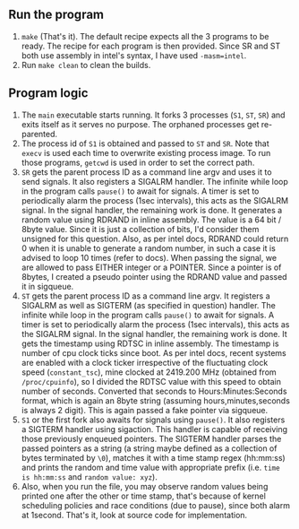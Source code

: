 ## Run the program
1. `make` (That's it). The default recipe expects all the 3 programs to be ready. The recipe for each program is then provided. Since SR and ST both use assembly in intel's syntax, I have used `-masm=intel`.
2. Run `make clean` to clean the builds.

## Program logic
1. The `main` executable starts running. It forks 3 processes (`S1`, `ST`, `SR`) and exits itself as it serves no purpose. The orphaned processes get re-parented.
2. The process id of `S1` is obtained and passed to `ST` and `SR`. Note that `execv` is used each time to overwrite existing process image. To run those programs, `getcwd` is used in order to set the correct path.
3. `SR` gets the parent process ID as a command line argv and uses it to send signals. It also registers a SIGALRM handler. The infinite while loop in the program calls `pause()` to await for signals. A timer is set to periodically alarm the process (1sec intervals), this acts as the SIGALRM signal. In the signal handler, the remaining work is done. It generates a random value using RDRAND in inline assembly. The value is a 64 bit / 8byte value. Since it is just a collection of bits, I'd consider them unsigned for this question. Also, as per intel docs, RDRAND could return 0 when it is unable to generate a random number, in such a case it is advised to loop 10 times (refer to docs). When passing the signal, we are allowed to pass EITHER integer or a POINTER. Since a pointer is of 8bytes, I created a pseudo pointer using the RDRAND value and passed it in sigqueue.
4. `ST` gets the parent process ID as a command line argv. It registers a SIGALRM as well as SIGTERM (as specified in question) handler. The infinite while loop in the program calls `pause()` to await for signals. A timer is set to periodically alarm the process (1sec intervals), this acts as the SIGALRM signal. In the signal handler, the remaining work is done. It gets the timestamp using RDTSC in inline assembly. The timestamp is number of cpu clock ticks since boot. As per intel docs, recent systems are enabled with a clock ticker irrespective of the fluctuating clock speed (`constant_tsc`), mine clocked at 2419.200 MHz (obtained from `/proc/cpuinfo`), so I divided the RDTSC value with this speed to obtain number of seconds. Converted that seconds to Hours:Minutes:Seconds format, which is again an 8byte string (assuming hours,minutes,seconds is always 2 digit). This is again passed a fake pointer via sigqueue.
5. `S1` or the first fork also awaits for signals using `pause()`. It also registers a SIGTERM handler using sigaction. This handler is capable of receiving those previously enqueued pointers. The SIGTERM handler parses the passed pointers as a string (a string maybe defined as a collection of bytes terminated by `\0`), matches it with a time stamp regex (hh:mm:ss) and prints the random and time value with appropriate prefix (i.e. `time is hh:mm:ss` and `random value: xyz`).
6. Also, when you run the file, you may observe random values being printed one after the other or time stamp, that's because of kernel scheduling policies and race conditions (due to pause), since both alarm at 1second. That's it, look at source code for implementation.